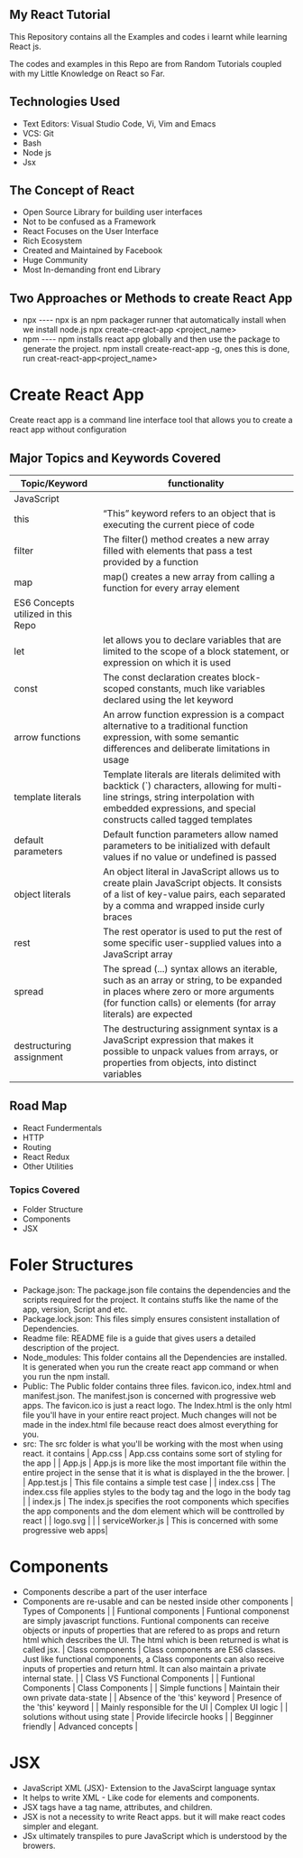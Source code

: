 ## My React Tutorial

This Repository contains all the Examples and codes i learnt while learning React js.

The codes and examples in this Repo are from Random Tutorials coupled with my Little Knowledge on React so Far.

## Technologies Used

- Text Editors: Visual Studio Code, Vi, Vim and Emacs
- VCS: Git
- Bash
- Node js
- Jsx

## The Concept of React

- Open Source Library for building user interfaces
- Not to be confused as a Framework
- React Focuses on the User Interface
- Rich Ecosystem
- Created and Maintained by Facebook
- Huge Community
- Most In-demanding front end Library

## Two Approaches or Methods to create React App
- npx ---- npx is an npm packager runner that automatically install when we install node.js
npx create-creact-app <project_name>
- npm ---- npm installs react app globally and then use the package to generate the project.
npm install create-react-app -g, ones this is done, run
creat-react-app<project_name>

# Create React App
Create react app is a command line interface tool that allows you to create a react app without configuration

## Major Topics and Keywords Covered

| Topic/Keyword | functionality |
| --- | --- |
| JavaScript |
| this | “This” keyword refers to an object that is executing the current piece of code |
| filter | The filter() method creates a new array filled with elements that pass a test provided by a function |
| map | map() creates a new array from calling a function for every array element |
| ES6 Concepts utilized in this Repo |
| let | let allows you to declare variables that are limited to the scope of a block statement, or expression on which it is used |
| const | The const declaration creates block-scoped constants, much like variables declared using the let keyword |
| arrow functions | An arrow function expression is a compact alternative to a traditional function expression, with some semantic differences and deliberate limitations in usage |
| template literals | Template literals are literals delimited with backtick (`) characters, allowing for multi-line strings, string interpolation with embedded expressions, and special constructs called tagged templates |
| default parameters | Default function parameters allow named parameters to be initialized with default values if no value or undefined is passed |
| object literals | An object literal in JavaScript allows us to create plain JavaScript objects. It consists of a list of key-value pairs, each separated by a comma and wrapped inside curly braces |
| rest | The rest operator is used to put the rest of some specific user-supplied values into a JavaScript array |
| spread | The spread (...) syntax allows an iterable, such as an array or string, to be expanded in places where zero or more arguments (for function calls) or elements (for array literals) are expected |
| destructuring assignment | The destructuring assignment syntax is a JavaScript expression that makes it possible to unpack values from arrays, or properties from objects, into distinct variables |

## Road Map

- React Fundermentals
- HTTP
- Routing
- React Redux
- Other Utilities
### Topics Covered
- Folder Structure
- Components
- JSX

# Foler Structures
- Package.json: The package.json file contains the dependencies and the scripts required for the project. It contains stuffs like the name of the app, version, Script and etc.
- Package.lock.json: This files simply ensures consistent installation of Dependencies.
- Readme file: README file is a guide that gives users a detailed description of the project.
- Node_modules: This folder contains all the Dependencies are installed. It is generated when you run the create react app command or when you run the npm install.
- Public: The Public folder contains three files. favicon.ico, index.html and manifest.json. 
The manifest.json is concerned with progressive web apps. 
The favicon.ico is just a react logo.
The Index.html is the only html file you'll have in your entire react project. Much changes will not be made in the index.html file because react does almost everything for you.
- src: The src folder is what you'll be working with the most when using react. it contains 
| App.css | App.css contains some sort of styling for the app  |
| App.js | App.js is more like the most important file within the entire project in the sense that it is what is displayed in the the brower. |
| App.test.js | This file contains a simple test case |
| index.css | The index.css file applies styles to the body tag and the logo in the body tag |
| index.js | The index.js specifies the root components which specifies the app components and the dom element which will be conttrolled by react |
| logo.svg | |
| serviceWorker.js | This is concerned with some progressive web apps|

# Components
- Components describe a part of the user interface
- Components are re-usable and can be nested inside other components
| Types of Components |
| Funtional components | Funtional componenst are simply javascript functions. Funtional components can receive objects or inputs of properties that are refered to as props and return html which describes the UI. The html which is been returned is what is called jsx.
| Class components | Class components are ES6 classes. Just like functional components, a Class components can also receive inputs of properties and return html. It can also maintain a private internal state. |
| 			Class VS Functional Components				|
| Funtional Components | Class Components |
| Simple functions | Maintain their own private data-state |
| Absence of the 'this' keyword | Presence of the 'this' keyword |
| Mainly responsible for the UI | Complex UI logic |
| solutions without using state | Provide lifecircle hooks |
| Begginner friendly | Advanced concepts |

# JSX
- JavaScript XML (JSX)- Extension to the JavaScirpt language syntax
- It helps to write XML - Like code for elements and components.
- JSX tags have a tag name, attributes, and children.
- JSX is not a necessity to write React apps. but it will make react codes simpler and elegant.
- JSx ultimately transpiles to pure JavaScript which is understood by the browers.
